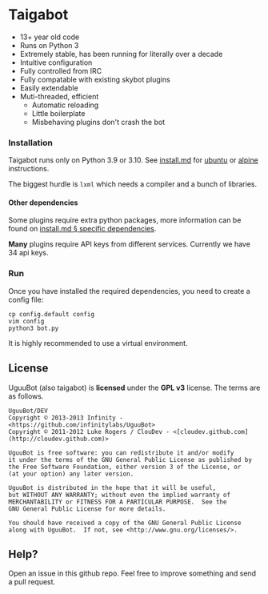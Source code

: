 # Taigabot

* 13+ year old code
* Runs on Python 3
* Extremely stable, has been running for literally over a decade
* Intuitive configuration
* Fully controlled from IRC
* Fully compatable with existing skybot plugins
* Easily extendable
* Muti-threaded, efficient
  * Automatic reloading
  * Little boilerplate
  * Misbehaving plugins don't crash the bot

### Installation
Taigabot runs only on Python 3.9 or 3.10. See [install.md](install.md#instructions) for [ubuntu](install.md#ubuntu) or [alpine](install.md#alpine) instructions.

The biggest hurdle is `lxml` which needs a compiler and a bunch of libraries.

#### Other dependencies
Some plugins require extra python packages, more information can be found on [install.md § specific dependencies](install.md#specific-dependencies).

**Many** plugins require API keys from different services. Currently we have 34 api keys.


### Run
Once you have installed the required dependencies, you need to create a config file:

    cp config.default config
    vim config
    python3 bot.py

It is highly recommended to use a virtual environment.

## License

UguuBot (also taigabot) is **licensed** under the **GPL v3** license. The terms are as follows.

    UguuBot/DEV
    Copyright © 2013-2013 Infinity - <https://github.com/infinitylabs/UguuBot>
    Copyright © 2011-2012 Luke Rogers / ClouDev - <[cloudev.github.com](http://cloudev.github.com)>

    UguuBot is free software: you can redistribute it and/or modify
    it under the terms of the GNU General Public License as published by
    the Free Software Foundation, either version 3 of the License, or
    (at your option) any later version.

    UguuBot is distributed in the hope that it will be useful,
    but WITHOUT ANY WARRANTY; without even the implied warranty of
    MERCHANTABILITY or FITNESS FOR A PARTICULAR PURPOSE.  See the
    GNU General Public License for more details.

    You should have received a copy of the GNU General Public License
    along with UguuBot.  If not, see <http://www.gnu.org/licenses/>.

## Help?

Open an issue in this github repo. Feel free to improve something and send a pull request.